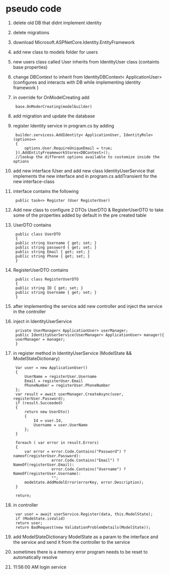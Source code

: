 # pseudo code

1. delete old DB that didnt implement identity
1. delete migrations
1. download Microsoft.ASPNetCore.Identity.EntityFramework
1. add new class to models folder for users
1. new users class called User inherits from IdentityUser class (containts base properties)
1. change DBContext to inherit from IdentityDBContext< ApplicationUser> (configures and interacts with DB while implementing identity framework )
1. in override for OnModelCreating add

        base.OnModerCreating(modelbuilder)
1. add migration and update the database
1. register Identity service in program.cs by adding

        builder.servicess.AddIdentity< ApplicationUser, IdentityRole>(options=> 
        {
            options.User.RequireUniqueEmail = true;
        }).AddEntityFreameworkStores<DBContext>();
        //lookup the different options available to customize inside the options
1. add new interface IUser and add new class IdentityUserService that implements the new interface and in program.cs addTransient for the new interface-class
1. interface contains the following

        public task<> Register (User RegisterUser)
1. Add new class to configure 2 DTOs UserDTO & RegisterUserDTO to take some of the properties added by default in the pre created table
1. UserDTO contains

        public class UserDTO
        {
        public string Username { get; set; }
        public string password { get; set; }
        public string Email { get; set; }
        public string Phone { get; set; }
        }
1. RegisterUserDTO contains

        public class RegisterUserDTO
        {
        public string ID { get; set; }
        public string Username { get; set; }
        }

1. after implementing the service add new controller and inject the service in the controller
1. inject in IdentityUserService

        private UserManager< ApplicationUser> userManager;
        public IdentityUserService(UserManager< ApplicationUser> manager){
        userManager = manager;
        }

1. in register method in IdentityUserService (ModelState && ModelStateDictionary)

        Var user = new ApplicationUser()
        {
            UserName = registerUser.Username
            Email = registerUser.Email
            PhoneNumber = registerUser.PhoneNumber
        };
        var result = await userManager.CreateAsync(user, registerUser.Password);
        if (result.Succeeded)
        {
            return new UserDto()
            {
                Id = user.Id,
                Username = user.UserName
            };
        }

        foreach ( var error in result.Errors)
        {
            var error = error.Code.Contains("Password") ? nameof(registerUser.Password):
                        error.Code.Contains("Email") ? NameOf(registerUser.Email):
                        error.Code.Contains("Username") ? NameOf(registerUser.Username):
                        "";
            modeState.AddModelError(errorKey, error.Description);
        }

        return;

1. in controller

        var user = await userService.Register(data, this.ModelState);
        if (ModeState.isValid)
        return user;
        return BadRequest(new ValidationProblemDetails(ModelState));
1. add ModelStateDictionary ModelState as a param to the interface and the service and send it from the controller to the service

1. sometimes there is a memory error program needs to be reset to automatically resolve
1. 11:56:00 AM login service
